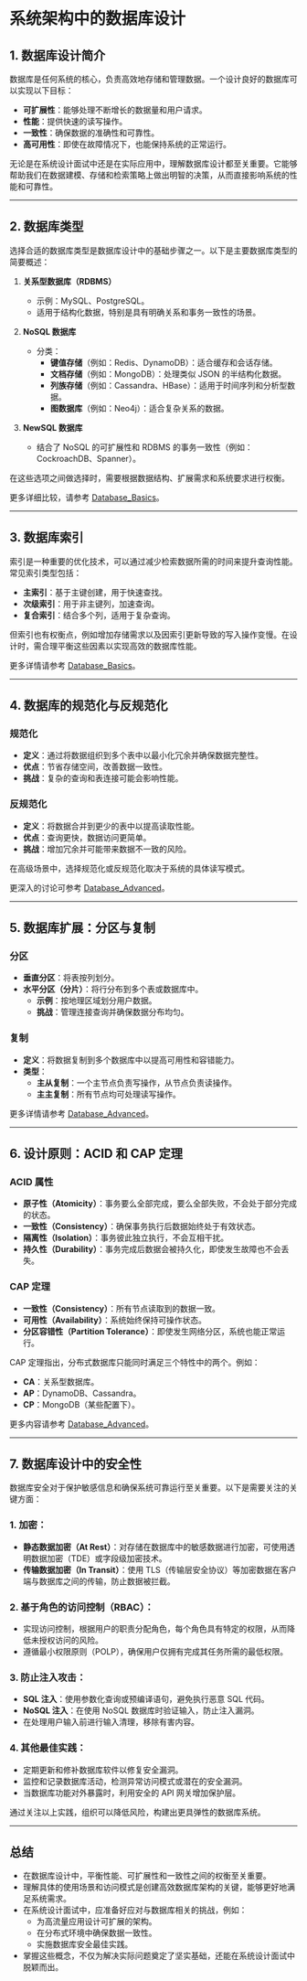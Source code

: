 # 系统架构中的数据库设计

## 1. **数据库设计简介**

数据库是任何系统的核心，负责高效地存储和管理数据。一个设计良好的数据库可以实现以下目标：

- **可扩展性**：能够处理不断增长的数据量和用户请求。
- **性能**：提供快速的读写操作。
- **一致性**：确保数据的准确性和可靠性。
- **高可用性**：即使在故障情况下，也能保持系统的正常运行。

无论是在系统设计面试中还是在实际应用中，理解数据库设计都至关重要。它能够帮助我们在数据建模、存储和检索策略上做出明智的决策，从而直接影响系统的性能和可靠性。

---

## 2. **数据库类型**

选择合适的数据库类型是数据库设计中的基础步骤之一。以下是主要数据库类型的简要概述：

1. **关系型数据库（RDBMS）**
   - 示例：MySQL、PostgreSQL。
   - 适用于结构化数据，特别是具有明确关系和事务一致性的场景。

2. **NoSQL 数据库**
   - 分类：
     - **键值存储**（例如：Redis、DynamoDB）：适合缓存和会话存储。
     - **文档存储**（例如：MongoDB）：处理类似 JSON 的半结构化数据。
     - **列族存储**（例如：Cassandra、HBase）：适用于时间序列和分析型数据。
     - **图数据库**（例如：Neo4j）：适合复杂关系的数据。

3. **NewSQL 数据库**
   - 结合了 NoSQL 的可扩展性和 RDBMS 的事务一致性（例如：CockroachDB、Spanner）。

在这些选项之间做选择时，需要根据数据结构、扩展需求和系统要求进行权衡。

更多详细比较，请参考 [Database_Basics](../Roadmap_Backend/04_Database_Basics.md)。

---

## 3. **数据库索引**

索引是一种重要的优化技术，可以通过减少检索数据所需的时间来提升查询性能。常见索引类型包括：

- **主索引**：基于主键创建，用于快速查找。
- **次级索引**：用于非主键列，加速查询。
- **复合索引**：结合多个列，适用于复杂查询。

但索引也有权衡点，例如增加存储需求以及因索引更新导致的写入操作变慢。在设计时，需合理平衡这些因素以实现高效的数据库性能。

更多详情请参考 [Database_Basics](../Roadmap_Backend/04_Database_Basics.md)。

---

## 4. **数据库的规范化与反规范化**

### **规范化**

- **定义**：通过将数据组织到多个表中以最小化冗余并确保数据完整性。
- **优点**：节省存储空间，改善数据一致性。
- **挑战**：复杂的查询和表连接可能会影响性能。

### **反规范化**

- **定义**：将数据合并到更少的表中以提高读取性能。
- **优点**：查询更快，数据访问更简单。
- **挑战**：增加冗余并可能带来数据不一致的风险。

在高级场景中，选择规范化或反规范化取决于系统的具体读写模式。

更深入的讨论可参考 [Database_Advanced](../Roadmap_Backend/05_Database_Advanced.md)。

---

## 5. **数据库扩展：分区与复制**

### **分区**

- **垂直分区**：将表按列划分。
- **水平分区（分片）**：将行分布到多个表或数据库中。
  - **示例**：按地理区域划分用户数据。
  - **挑战**：管理连接查询并确保数据分布均匀。

### **复制**

- **定义**：将数据复制到多个数据库中以提高可用性和容错能力。
- **类型**：
  - **主从复制**：一个主节点负责写操作，从节点负责读操作。
  - **主主复制**：所有节点均可处理读写操作。

更多详情请参考 [Database_Advanced](../Roadmap_Backend/05_Database_Advanced.md)。

---

## 6. **设计原则：ACID 和 CAP 定理**

### **ACID 属性**

- **原子性（Atomicity）**：事务要么全部完成，要么全部失败，不会处于部分完成的状态。
- **一致性（Consistency）**：确保事务执行后数据始终处于有效状态。
- **隔离性（Isolation）**：事务彼此独立执行，不会互相干扰。
- **持久性（Durability）**：事务完成后数据会被持久化，即使发生故障也不会丢失。

### **CAP 定理**

- **一致性（Consistency）**：所有节点读取到的数据一致。
- **可用性（Availability）**：系统始终保持可操作状态。
- **分区容错性（Partition Tolerance）**：即使发生网络分区，系统也能正常运行。

CAP 定理指出，分布式数据库只能同时满足三个特性中的两个。例如：

- **CA**：关系型数据库。
- **AP**：DynamoDB、Cassandra。
- **CP**：MongoDB（某些配置下）。

更多内容请参考 [Database_Advanced](../Roadmap_Backend/05_Database_Advanced.md)。

---

## 7. **数据库设计中的安全性**

数据库安全对于保护敏感信息和确保系统可靠运行至关重要。以下是需要关注的关键方面：

### **1. 加密：**

- **静态数据加密（At Rest）**：对存储在数据库中的敏感数据进行加密，可使用透明数据加密（TDE）或字段级加密技术。
- **传输数据加密（In Transit）**：使用 TLS（传输层安全协议）等加密数据在客户端与数据库之间的传输，防止数据被拦截。

### **2. 基于角色的访问控制（RBAC）：**

- 实现访问控制，根据用户的职责分配角色，每个角色具有特定的权限，从而降低未授权访问的风险。
- 遵循最小权限原则（POLP），确保用户仅拥有完成其任务所需的最低权限。

### **3. 防止注入攻击：**

- **SQL 注入**：使用参数化查询或预编译语句，避免执行恶意 SQL 代码。
- **NoSQL 注入**：在使用 NoSQL 数据库时验证输入，防止注入漏洞。
- 在处理用户输入前进行输入清理，移除有害内容。

### **4. 其他最佳实践：**

- 定期更新和修补数据库软件以修复安全漏洞。
- 监控和记录数据库活动，检测异常访问模式或潜在的安全漏洞。
- 当数据库功能对外暴露时，利用安全的 API 网关增加保护层。

通过关注以上实践，组织可以降低风险，构建出更具弹性的数据库系统。

---

## **总结**

- 在数据库设计中，平衡性能、可扩展性和一致性之间的权衡至关重要。
- 理解具体的使用场景和访问模式是创建高效数据库架构的关键，能够更好地满足系统需求。
- 在系统设计面试中，应准备好应对与数据库相关的挑战，例如：
  - 为高流量应用设计可扩展的架构。
  - 在分布式环境中确保数据一致性。
  - 实施数据库安全最佳实践。
- 掌握这些概念，不仅为解决实际问题奠定了坚实基础，还能在系统设计面试中脱颖而出。
